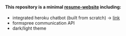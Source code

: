 #### This repository is a minimal [resume-website](https://aivatoglou.github.io/) including:
- integrated heroku chatbot (built from scratch) -> [link](https://chat-bot-cv.herokuapp.com/)
- formspree communication API
- dark/light theme
